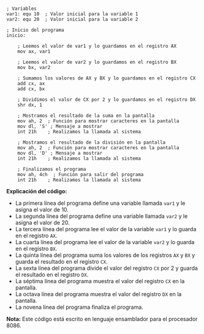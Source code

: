 ```assembly

; Variables
var1: equ 10  ; Valor inicial para la variable 1
var2: equ 20  ; Valor inicial para la variable 2

; Inicio del programa
inicio:

    ; Leemos el valor de var1 y lo guardamos en el registro AX
    mov ax, var1

    ; Leemos el valor de var2 y lo guardamos en el registro BX
    mov bx, var2

    ; Sumamos los valores de AX y BX y lo guardamos en el registro CX
    add cx, ax
    add cx, bx

    ; Dividimos el valor de CX por 2 y lo guardamos en el registro DX
    shr dx, 1

    ; Mostramos el resultado de la suma en la pantalla
    mov ah, 2  ; Función para mostrar caracteres en la pantalla
    mov dl, 'S' ; Mensaje a mostrar
    int 21h    ; Realizamos la llamada al sistema

    ; Mostramos el resultado de la división en la pantalla
    mov ah, 2  ; Función para mostrar caracteres en la pantalla
    mov dl, 'D' ; Mensaje a mostrar
    int 21h    ; Realizamos la llamada al sistema

    ; Finalizamos el programa
    mov ah, 4ch  ; Función para salir del programa
    int 21h    ; Realizamos la llamada al sistema

```

**Explicación del código:**

* La primera línea del programa define una variable llamada `var1` y le asigna el valor de 10.
* La segunda línea del programa define una variable llamada `var2` y le asigna el valor de 20.
* La tercera línea del programa lee el valor de la variable `var1` y lo guarda en el registro `AX`.
* La cuarta línea del programa lee el valor de la variable `var2` y lo guarda en el registro `BX`.
* La quinta línea del programa suma los valores de los registros `AX` y `BX` y guarda el resultado en el registro `CX`.
* La sexta línea del programa divide el valor del registro `CX` por 2 y guarda el resultado en el registro `DX`.
* La séptima línea del programa muestra el valor del registro `CX` en la pantalla.
* La octava línea del programa muestra el valor del registro `DX` en la pantalla.
* La novena línea del programa finaliza el programa.

**Nota:** Este código está escrito en lenguaje ensamblador para el procesador 8086.